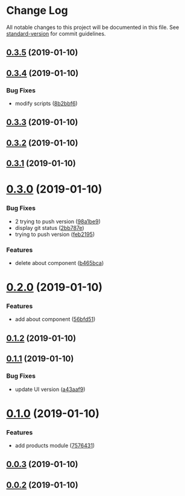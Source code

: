 # Change Log

All notable changes to this project will be documented in this file. See [standard-version](https://github.com/conventional-changelog/standard-version) for commit guidelines.

<a name="0.3.5"></a>
## [0.3.5](https://github.com/iurisdev6/angular-sandbox/compare/v0.3.4...v0.3.5) (2019-01-10)



<a name="0.3.4"></a>
## [0.3.4](https://github.com/iurisdev6/angular-sandbox/compare/v0.3.3...v0.3.4) (2019-01-10)


### Bug Fixes

* modify scripts ([8b2bbf6](https://github.com/iurisdev6/angular-sandbox/commit/8b2bbf6))



<a name="0.3.3"></a>
## [0.3.3](https://github.com/iurisdev6/angular-sandbox/compare/v0.3.2...v0.3.3) (2019-01-10)



<a name="0.3.2"></a>
## [0.3.2](https://github.com/iurisdev6/angular-sandbox/compare/v0.3.1...v0.3.2) (2019-01-10)



<a name="0.3.1"></a>
## [0.3.1](https://github.com/iurisdev6/angular-sandbox/compare/v0.3.0...v0.3.1) (2019-01-10)



<a name="0.3.0"></a>
# [0.3.0](https://github.com/iurisdev6/angular-sandbox/compare/v0.2.0...v0.3.0) (2019-01-10)


### Bug Fixes

* 2 trying to push version ([98a1be9](https://github.com/iurisdev6/angular-sandbox/commit/98a1be9))
* display git status ([2bb787e](https://github.com/iurisdev6/angular-sandbox/commit/2bb787e))
* trying to push version ([feb2195](https://github.com/iurisdev6/angular-sandbox/commit/feb2195))


### Features

* delete about component ([b465bca](https://github.com/iurisdev6/angular-sandbox/commit/b465bca))



<a name="0.2.0"></a>
# [0.2.0](https://github.com/iurisdev6/angular-sandbox/compare/v0.1.2...v0.2.0) (2019-01-10)


### Features

* add about component ([56bfd51](https://github.com/iurisdev6/angular-sandbox/commit/56bfd51))



<a name="0.1.2"></a>
## [0.1.2](https://github.com/iurisdev6/angular-sandbox/compare/v0.1.1...v0.1.2) (2019-01-10)



<a name="0.1.1"></a>
## [0.1.1](https://github.com/iurisdev6/angular-sandbox/compare/v0.1.0...v0.1.1) (2019-01-10)


### Bug Fixes

* update UI version ([a43aaf9](https://github.com/iurisdev6/angular-sandbox/commit/a43aaf9))



<a name="0.1.0"></a>
# [0.1.0](https://github.com/iurisdev6/angular-sandbox/compare/v0.0.3...v0.1.0) (2019-01-10)


### Features

* add products module ([7576431](https://github.com/iurisdev6/angular-sandbox/commit/7576431))



<a name="0.0.3"></a>
## [0.0.3](https://github.com/iurisdev6/angular-sandbox/compare/v0.0.2...v0.0.3) (2019-01-10)



<a name="0.0.2"></a>
## [0.0.2](https://github.com/iurisdev6/angular-sandbox/compare/v0.0.1...v0.0.2) (2019-01-10)
